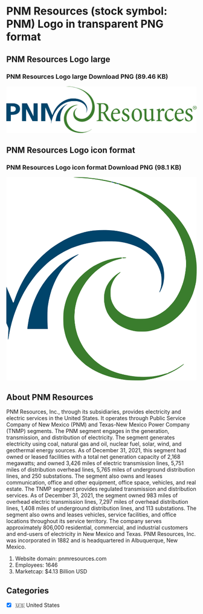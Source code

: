 # PNM Resources (stock symbol: PNM) Logo in transparent PNG format

## PNM Resources Logo large

### PNM Resources Logo large Download PNG (89.46 KB)

![PNM Resources Logo large Download PNG (89.46 KB)](/img/orig/PNM_BIG-26b53b11.png)

## PNM Resources Logo icon format

### PNM Resources Logo icon format Download PNG (98.1 KB)

![PNM Resources Logo icon format Download PNG (98.1 KB)](/img/orig/PNM-8422d616.png)

## About PNM Resources

PNM Resources, Inc., through its subsidiaries, provides electricity and electric services in the United States. It operates through Public Service Company of New Mexico (PNM) and Texas-New Mexico Power Company (TNMP) segments. The PNM segment engages in the generation, transmission, and distribution of electricity. The segment generates electricity using coal, natural gas and oil, nuclear fuel, solar, wind, and geothermal energy sources. As of December 31, 2021, this segment had owned or leased facilities with a total net generation capacity of 2,168 megawatts; and owned 3,426 miles of electric transmission lines, 5,751 miles of distribution overhead lines, 5,765 miles of underground distribution lines, and 250 substations. The segment also owns and leases communication, office and other equipment, office space, vehicles, and real estate. The TNMP segment provides regulated transmission and distribution services. As of December 31, 2021, the segment owned 983 miles of overhead electric transmission lines, 7,297 miles of overhead distribution lines, 1,408 miles of underground distribution lines, and 113 substations. The segment also owns and leases vehicles, service facilities, and office locations throughout its service territory. The company serves approximately 806,000 residential, commercial, and industrial customers and end-users of electricity in New Mexico and Texas. PNM Resources, Inc. was incorporated in 1882 and is headquartered in Albuquerque, New Mexico.

1. Website domain: pnmresources.com
2. Employees: 1646
3. Marketcap: $4.13 Billion USD


## Categories
- [x] 🇺🇸 United States
